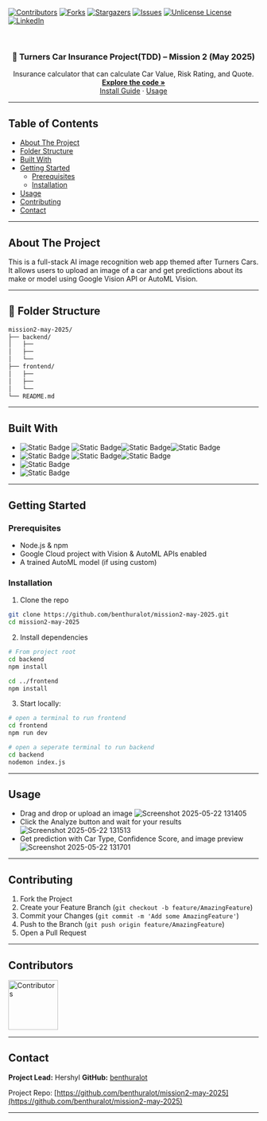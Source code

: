 <!-- Improved compatibility of back to top link: See: https://github.com/othneildrew/Best-README-Template/pull/73 -->

<a id="readme-top"></a>

<!-- PROJECT SHIELDS -->

[![Contributors][contributors-shield]][contributors-url]
[![Forks][forks-shield]][forks-url]
[![Stargazers][stars-shield]][stars-url]
[![Issues][issues-shield]][issues-url]
[![Unlicense License][license-shield]][license-url]
[![LinkedIn][linkedin-shield]][linkedin-url]

<!-- PROJECT LOGO -->

<br />
<div align="center">
  <h3 align="center">🚗 Turners Car Insurance Project(TDD) – Mission 2 (May 2025)</h3>

  <p align="center">
    Insurance calculator that can calculate Car Value, Risk Rating, and Quote.
    <br />
    <a href="https://github.com/benthuralot/mission2-may-2025"><strong>Explore the code »</strong></a>
    <br />
    <a href="#installation">Install Guide</a>
    ·
    <a href="#usage">Usage</a>
  </p>
</div>

---

## Table of Contents

- [About The Project](#about-the-project)
- [Folder Structure](#folder-structure)
- [Built With](#built-with)
- [Getting Started](#getting-started)
  - [Prerequisites](#prerequisites)
  - [Installation](#installation)
- [Usage](#usage)
- [Contributing](#contributing)
- [Contact](#contact)

---

## About The Project

This is a full-stack AI image recognition web app themed after Turners Cars. It allows users to upload an image of a car and get predictions about its make or model using Google Vision API or AutoML Vision.

---

## 📁 Folder Structure

```bash
mission2-may-2025/
├── backend/
│   ├── 
│   ├──                 
│   └──   
├── frontend/
│   ├── 
│   ├── 
│   └── 
└── README.md
```
---

## Built With

* ![Static Badge](https://img.shields.io/badge/frontend-blue?style=plastic)
![Static Badge](https://img.shields.io/badge/React-%2361DAFB?style=for-the-badge&logo=react&logoSize=auto&labelColor=black)![Static Badge](https://img.shields.io/badge/-%2341B883?style=for-the-badge&logo=vite&logoColor=%23F0DB4F&logoSize=auto&label=Vite&labelColor=%23646CFF)![Static Badge](https://img.shields.io/badge/-%232965F1?style=for-the-badge&logo=css&logoColor=white&logoSize=auto&label=css&labelColor=%23264DE4)
* ![Static Badge](https://img.shields.io/badge/backend-red?style=plastic)
![Static Badge](https://img.shields.io/badge/node.js-%23333333?style=for-the-badge&logo=node.js&logoColor=%23333333&logoSize=auto&labelColor=%23339933)![Static Badge](https://img.shields.io/badge/express.js-%23333333?style=for-the-badge&logo=express&logoColor=white&logoSize=auto&labelColor=red)
* ![Static Badge](https://img.shields.io/badge/Vertex%20Ai%20%26%20Automl-%2334A853?style=for-the-badge&logo=google&logoColor=%234285F4&logoSize=auto&label=Google%20&labelColor=%23FBBC05)
* ![Static Badge](https://img.shields.io/badge/Cloud%20run-%23EA4335?style=for-the-badge&logo=google%20cloud&logoColor=%234285F4&logoSize=auto&label=Google%20&labelColor=%23FBBC05)

---

## Getting Started

### Prerequisites

* Node.js & npm
* Google Cloud project with Vision & AutoML APIs enabled
* A trained AutoML model (if using custom)

### Installation

1. Clone the repo

```bash
git clone https://github.com/benthuralot/mission2-may-2025.git
cd mission2-may-2025
```

2. Install dependencies

```bash
# From project root
cd backend
npm install

cd ../frontend
npm install
```

3. Start locally:

```bash
# open a terminal to run frontend
cd frontend
npm run dev

# open a seperate terminal to run backend
cd backend
nodemon index.js
```

---

## Usage

* Drag and drop or upload an image
  ![Screenshot 2025-05-22 131405](https://github.com/user-attachments/assets/73ea010a-b451-4d92-96e0-25eedcfa13e6)
* Click the Analyze button and wait for your results
  ![Screenshot 2025-05-22 131513](https://github.com/user-attachments/assets/c945e15f-75c5-4157-ba01-bde457778ac2)
* Get prediction with Car Type, Confidence Score, and image preview
  ![Screenshot 2025-05-22 131701](https://github.com/user-attachments/assets/5c2f6dd9-b436-4569-8cf6-1f543d7064a5)

---

## Contributing

1. Fork the Project
2. Create your Feature Branch (`git checkout -b feature/AmazingFeature`)
3. Commit your Changes (`git commit -m 'Add some AmazingFeature'`)
4. Push to the Branch (`git push origin feature/AmazingFeature`)
5. Open a Pull Request

---

## Contributors

<a href="https://github.com/benthuralot/mission2-may-2025/graphs/contributors">
  <img src="https://contrib.rocks/image?repo=benthuralot/mission2-may-2025" alt="Contributors" style="width: 100px; height: 100px;" />
</a>

---

## Contact

**Project Lead:** Hershyl
**GitHub:** [benthuralot](https://github.com/benthuralot)

Project Repo: [https://github.com/benthuralot/mission2-may-2025](https://github.com/benthuralot/mission2-may-2025)

---

<!-- MARKDOWN LINKS -->

[contributors-shield]: https://img.shields.io/github/contributors/benthuralot/mission2-may-2025.svg?style=for-the-badge
[contributors-url]: https://github.com/benthuralot/mission2-may-2025/graphs/contributors
[forks-shield]: https://img.shields.io/github/forks/benthuralot/mission2-may-2025.svg?style=for-the-badge
[forks-url]: https://github.com/benthuralot/mission2-may-2025/network/members
[stars-shield]: https://img.shields.io/github/stars/benthuralot/mission2-may-2025.svg?style=for-the-badge
[stars-url]: https://github.com/benthuralot/mission2-may-2025/stargazers
[issues-shield]: https://img.shields.io/github/issues/benthuralot/mission2-may-2025.svg?style=for-the-badge
[issues-url]: https://github.com/benthuralot/mission2-may-2025/issues
[license-shield]: https://img.shields.io/github/license/benthuralot/mission2-may-2025.svg?style=for-the-badge
[license-url]: https://github.com/benthuralot/mission2-may-2025/blob/main/LICENSE
[linkedin-shield]: https://img.shields.io/badge/-LinkedIn-black.svg?style=for-the-badge&logo=linkedin&colorB=555
[linkedin-url]: https://linkedin.com/in/yourlinkedin
